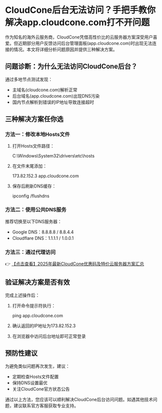 # CloudCone后台无法访问？手把手教你解决app.cloudcone.com打不开问题

作为知名的海外云服务商，CloudCone凭借高性价比的云服务器方案深受用户喜爱。但近期部分用户反馈访问后台管理面板(app.cloudcone.com)时出现无法连接的情况。本文将详细分析问题原因并提供三种解决方案。

## 问题诊断：为什么无法访问CloudCone后台？

通过多地节点测试发现：

- 主域名(cloudcone.com)解析正常
- 后台域名(app.cloudcone.com)出现DNS污染
- 国内节点解析到错误的IP地址导致连接超时

## 三种解决方案任你选

### 方法一：修改本地Hosts文件

1. 打开Hosts文件路径：
   
   C:\Windows\System32\drivers\etc\hosts
   
2. 在文件末尾添加：
   
   173.82.152.3 app.cloudcone.com
   
3. 保存后刷新DNS缓存：
   
   ipconfig /flushdns
   

### 方法二：使用公共DNS服务

推荐切换至以下DNS服务器：
- Google DNS：8.8.8.8 / 8.8.4.4
- Cloudflare DNS：1.1.1.1 / 1.0.0.1

### 方法三：通过代理访问

👉 [【点击查看】2025年最新CloudCone优惠码及特价云服务器方案汇总](https://bit.ly/Cloudcone)

## 验证解决方案是否有效

完成上述操作后：
1. 打开命令提示符执行：
   
   ping app.cloudcone.com
   
2. 确认返回的IP地址为173.82.152.3
3. 在浏览器中访问后台地址即可正常登录

## 预防性建议

为避免类似问题再次发生，建议：
- 定期检查Hosts文件配置
- 保持DNS设置最优
- 关注CloudCone官方状态公告

通过以上方法，您应该可以顺利解决CloudCone后台访问问题。如遇其他技术问题，建议联系官方客服获取专业支持。